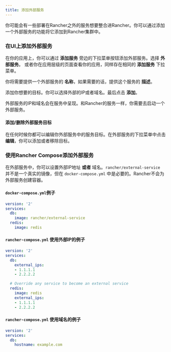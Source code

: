 ```yaml
---
title: 添加外部服务
---
```


你可能会有一些部署在Rancher之外的服务想要整合进Rancher。你可以通过添加一个外部服务的功能将它添加到Rancher集群中。

### 在UI上添加外部服务

在你的应用上，你可以通过 **添加服务** 旁边的下拉菜单按钮添加外部服务。选择 **外部服务**。 或者你在应用层级的页面查看你的应用，同样存在相同的 **添加服务** 下拉菜单。

你将需要提供一个外部服务的 **名称**，如果需要的话，提供这个服务的 **描述**。

添加你想要的目标。你可以选择外部的IP或者域名。最后点击 **添加**。

外部服务的IP和域名会在服务中呈现。和Rancher的服务一样，你需要去启动一个外部服务。

#### 添加/删除外部服务目标

在任何时候你都可以编辑你外部服务中的服务目标。在外部服务的下拉菜单中点击 **编辑**，你可以添加或者移除目标。

### 使用Rancher Compose添加外部服务

在外部服务中，你可以设置外部IP地址 **或者** 域名。`rancher/external-service` 并不是一个真实的镜像，但在 `docker-compose.yml` 中是必要的。Rancher不会为外部服务创建容器。

#### `docker-compose.yml`例子

```yaml
version: '2'
services:
  db:
    image: rancher/external-service
  redis:
    image: redis
```

#### `rancher-compose.yml` 使用外部IP的例子

```yaml
version: '2'
services:
  db:
    external_ips:
    - 1.1.1.1
    - 2.2.2.2

  # Override any service to become an external service
  redis:
    image: redis
    external_ips:
    - 1.1.1.1
    - 2.2.2.2
```

#### `rancher-compose.yml` 使用域名的例子

```yaml
version: '2'
services:
  db:
    hostname: example.com
```
